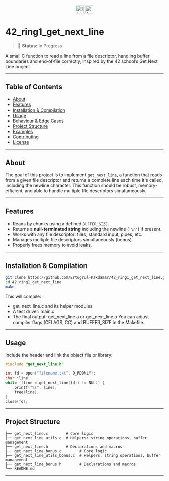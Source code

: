 ###

<div align="center">
  <a href="https://www.linkedin.com/in/ertu%C4%9Frul-pakdamar/" target="_blank">
    <img src="https://img.shields.io/static/v1?message=LinkedIn&logo=linkedin&label=&color=0077B5&logoColor=white&labelColor=&style=for-the-badge" height="25" alt="linkedin logo"  />
  </a>
  <a href="https://www.hackerrank.com/ertu_pakdamar" target="_blank">
    <img src="https://img.shields.io/static/v1?message=HackerRank&logo=hackerrank&label=&color=2EC866&logoColor=white&labelColor=&style=for-the-badge" height="25" alt="hackerrank logo"  />
  </a>
</div>

###

# 42_ring1_get_next_line

> 🚧 **Status:** In Progress

A small C function to read a line from a file descriptor, handling buffer boundaries and end‑of‑file correctly, inspired by the 42 school’s Get Next Line project.

---

## Table of Contents

- [About](#about)  
- [Features](#features)  
- [Installation & Compilation](#installation--compilation)  
- [Usage](#usage)  
- [Behaviour & Edge Cases](#behaviour--edge-cases)  
- [Project Structure](#project-structure)  
- [Examples](#examples)  
- [Contributing](#contributing)  
- [License](#license)  

---

## About

The goal of this project is to implement `get_next_line`, a function that reads from a given file descriptor and returns a complete line each time it's called, including the newline character. This function should be robust, memory-efficient, and able to handle multiple file descriptors simultaneously.

---

## Features

- Reads by chunks using a defined `BUFFER_SIZE`.
- Returns a **null-terminated string** including the newline (`'\n'`) if present.
- Works with any file descriptor: files, standard input, pipes, etc.
- Manages multiple file descriptors simultaneously (bonus).
- Properly frees memory to avoid leaks.

---

## Installation & Compilation

```bash
git clone https://github.com/Ertugrul-Pakdamar/42_ring1_get_next_line.git
cd 42_ring1_get_next_line
make
```

This will compile:
- get_next_line.c and its helper modules
- A test driver: main.c
- The final output: get_next_line.a or get_next_line.o
You can adjust compiler flags (CFLAGS, CC) and BUFFER_SIZE in the Makefile.

---

## Usage

Include the header and link the object file or library:
```c
#include "get_next_line.h"

int fd = open("filename.txt", O_RDONLY);
char *line;
while ((line = get_next_line(fd)) != NULL) {
    printf("%s", line);
    free(line);
}
close(fd);
```

---

## Project Structure

```text
├── get_next_line.c        # Core logic
├── get_next_line_utils.c  # Helpers: string operations, buffer management
├── get_next_line.h        # Declarations and macros
├── get_next_line_bonus.c        # Core logic
├── get_next_line_utils_bonus.c  # Helpers: string operations, buffer management
├── get_next_line_bonus.h        # Declarations and macros
└── README.md
```

---
